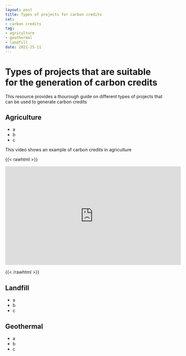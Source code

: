 ```yaml
--- 
layout: post 
title: Types of projects for carbon credits
cat:
- carbon credits
tag:
- agriculture
- geothermal
- landfill
date: 2021-25-11
--- 
```


# Types of projects that are suitable for the generation of carbon credits

This resource provides a thourough guide on different types of projects that can be used to generate carbon credits

## Agriculture

-  a
-  b
-  c

This video shows an example of carbon credits in agriculture

{{< rawhtml >}}

<iframe width="560" height="315" src="https://www.youtube.com/watch?v=wHSrPKCwl88&ab_channel=Tillable" title="YouTube video player" frameborder="0" allow="accelerometer; autoplay; clipboard-write; encrypted-media; gyroscope; picture-in-picture" allowfullscreen></iframe>

{{< /rawhtml >}}

## Landfill

-  a
-  b
-  c


## Geothermal

-  a
-  b
-  c








